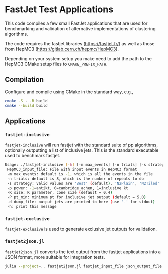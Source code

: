 # FastJet Test Applications

This code compiles a few small FastJet applications that are used for
benchmarking and validation of alternative implementations of clustering
algorithms.

The code requires the fastjet libraries (<https://fastjet.fr/>) as well as those
from HepMC3 (<https://gitlab.cern.ch/hepmc/HepMC3>).

Depending on your system setup you make need to add the path to the HepMC3 CMake
setup files to `CMAKE_PREFIX_PATH`.

## Compilation

Configure and compile using CMake in the standard way, e.g.,

```sh
cmake -S . -B build
cmake --build build
```

## Applications

### `fastjet-inclusive`

`fastjet-inclusive` will run fastjet with the standard suite of pp algorithms,
optionally outputting a list of inclusive jets. This is the standard executable
used to benchmark fastjet.

```sh
Usage: ./fastjet-inclusive [-h] [-m max_events] [-n trials] [-s strategy] [-p power] [-d dump_file] <HepMC3_input_file>
 HepMC3_input_file: File with input events in HepMC3 format
 -m max_events: default is -1, which is all the events in the file
 -n trials: default is 8, which is the number of repeats to do
 -s strategy: valid values are 'Best' (default), 'N2Plain', 'N2Tiled'
 -p power: -1=antikt, 0=cambridge_achen, 1=inclusive kt
 -R size: R parameter, cone size (default = 0.4)
 -P pt_min: minimum pt for inclusive jet output (default = 5.0)
 -d dump_file: output jets are printed to here (use '-' for stdout)
 -h: print this message
 ```

### `fastjet-exclusive`

`fastjet-exclusive` is used to generate exclusive jet outputs for validation.

### `fastjet2json.jl`

`fastjet2json.jl` converts the text output from the fastjet applications into a
JSON format, more suitable for integration tests.

```sh
julia --project=.. fastjet2json.jl fastjet_input_file json_output_file
```
